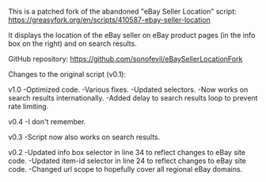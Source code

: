 This is a patched fork of the abandoned "eBay Seller Location" script: 
https://greasyfork.org/en/scripts/410587-ebay-seller-location

It displays the location of the eBay seller on eBay product pages (in the info box on the right) and on search results.

GitHub repository: https://github.com/sonofevil/eBaySellerLocationFork

Changes to the original script (v0.1):

v1.0
-Optimized code.
-Various fixes.
-Updated selectors.
-Now works on search results internationally.
-Added delay to search results loop to prevent rate limiting.

v0.4
-I don't remember.

v0.3
-Script now also works on search results.

v0.2
-Updated info box selector in line 34 to reflect changes to eBay site code.
-Updated item-id selector in line 24 to reflect changes to eBay site code.
-Changed url scope to hopefully cover all regional eBay domains.
